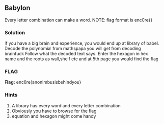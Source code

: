 ## Babylon 
  Every letter combination can make a word. NOTE: flag format is 
  enc0re{<meaningfulscentence>}
### Solution

If you have a big brain and experience, you would end up at library of babel. Decode the polynomial from mathspapa you will get from decoding brainfuck
Follow what the decoded text says. Enter the hexagon in hex name and the roots as wall,shelf etc and at 5th page you would find the flag

### FLAG
**Flag:** enc0re{anonimbusisbehindyou}

### Hints
1. A library has every word and every letter combination
2. Obviously you have to browse for the flag
3. equation and hexagon might come handy